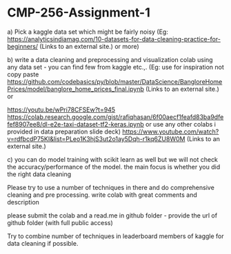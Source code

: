 # CMP-256-Assignment-1


a) Pick a kaggle data set which might be fairly noisy (Eg: https://analyticsindiamag.com/10-datasets-for-data-cleaning-practice-for-beginners/ (Links to an external site.) or more)

b) write a data cleaning and preprocessing  and visualization colab using any data set - you can find few from kaggle  etc.,.  (Eg: use for inspiration not copy paste   https://github.com/codebasics/py/blob/master/DataScience/BangloreHomePrices/model/banglore_home_prices_final.ipynb (Links to an external site.) or 

https://youtu.be/wPri78CFSEw?t=945  https://colab.research.google.com/gist/rafiqhasan/6f00aecf1feafd83ba9dfefef8907ee8/dl-e2e-taxi-dataset-tf2-keras.ipynb or use any other colabs i provided in data preparation slide deck) https://www.youtube.com/watch?v=rdfbcdP75KI&list=PLeo1K3hjS3ut2o1ay5Dqh-r1kq6ZU8W0M (Links to an external site.)


c) you can do model training with scikit learn as well but we will not check the accuracy/performance of the model. the main focus is whether you did the right data cleaning

Please try to use a number of techniques in there and do comprehensive cleaning and pre processing. write colab with great comments and description

 

please submit the colab and a read.me in github folder - provide the url of github folder (with full public access)

 

Try to combine number of techniques in leaderboard members of kaggle for data cleaning if possible. 
